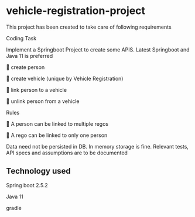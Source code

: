 # vehicle-registration-project
This project has been created to take care of following requirements

Coding Task

Implement a Springboot Project to create some APIS. 
Latest Springboot and Java 11 is preferred

 create person

 create vehicle (unique by Vehicle Registration)

 link person to a vehicle

 unlink person from a vehicle

Rules

 A person can be linked to multiple regos

 A rego can be linked to only one person

Data need not be persisted in DB. In memory storage is fine.
Relevant tests, API specs and assumptions are to be documented

## Technology used
Spring boot 2.5.2

Java 11

gradle
